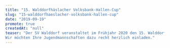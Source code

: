 ```yaml
---
title: "15. Walddorfhäslacher Volksbank-Hallen-Cup"
slug: "15-walddorfhaeslacher-volksbank-hallen-cup"
date: "2019-09-19"
promote: true
createdAt: "null"
teaser: "Der SV Walddorf veranstaltet im Frühjahr 2020 den 15. Walddorfhäslacher Volksbank-Hallen-Cup.
Wir möchten Ihre Jugendmannschaften dazu recht herzlich einladen."
---
```


